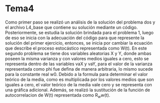 # Tema4
Como primer paso se realizó un análisis de la solución del problema dos y el archivo L4_base que contiene su solución mediante un código.
Posteriormente, se estudia la solución brindada para el problema 1, luego de eso se inicia con la adecuación del código para que represente la solución del primer ejercicio, entonces, se inicia por cambiar la ecuación que describe el proceso estocástico representada como W(t). En este segundo problema se tiene dos variables aleatorias X y Y, donde ambas poseen la misma varianza y con valores medios iguales a cero, esto se representa dentro de las variables vaX y vaY, para el valor de la varianza representada como phi fue defina de manera arbitraria, lo mismo sucede para la constante real w0. Debido a la formula para determinar el valor teórico de la media, como es multiplicada por los valores medios que son iguales a cero, el valor teórico de la media vale cero y se representa con una gráfica adicional. Además, se realizó la sustitución de la función de autocorrelacion de W(t) representada como R$_ww$(t).
